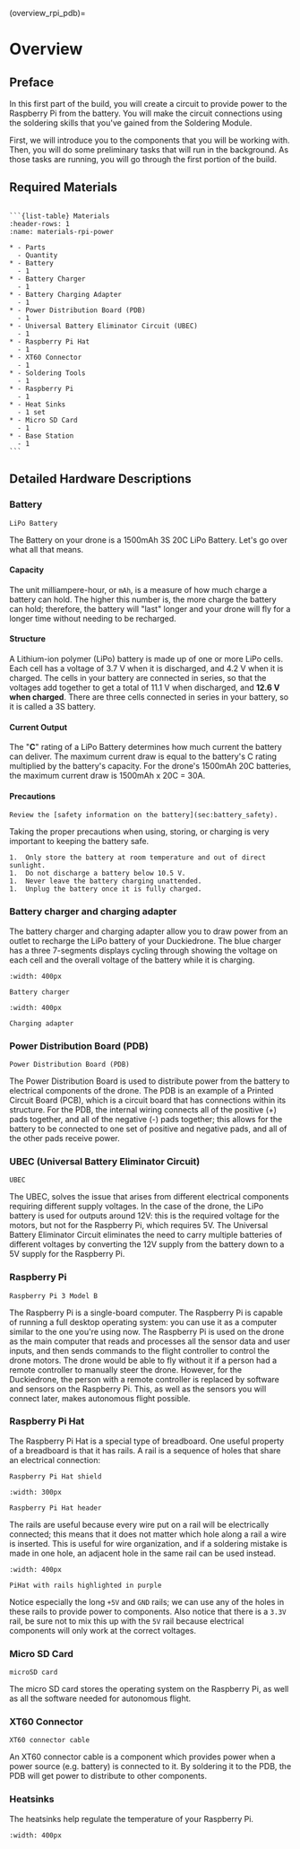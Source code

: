 (overview_rpi_pdb)=
# Overview

## Preface
In this first part of the build, you will create a circuit to provide power to the Raspberry Pi from the battery. You will make the circuit connections using the soldering skills that you've gained from the Soldering Module.

First, we will introduce you to the components that you will be working with. Then, you will do some preliminary tasks that will run in the background. As those tasks are running, you will go through the first portion of the build.

## Required Materials
````{admonition} What you will need

```{list-table} Materials
:header-rows: 1
:name: materials-rpi-power

* - Parts
  - Quantity
* - Battery 
  - 1
* - Battery Charger 
  - 1
* - Battery Charging Adapter 
  - 1
* - Power Distribution Board (PDB)
  - 1
* - Universal Battery Eliminator Circuit (UBEC)
  - 1
* - Raspberry Pi Hat 
  - 1
* - XT60 Connector 
  - 1
* - Soldering Tools 
  - 1
* - Raspberry Pi
  - 1
* - Heat Sinks
  - 1 set
* - Micro SD Card 
  - 1
* - Base Station 
  - 1
```
````

## Detailed Hardware Descriptions
### Battery
```{figure} ../_images/components-official/battery.png
LiPo Battery
```

The Battery on your drone is a 1500mAh 3S 20C LiPo Battery. Let's go over what all that means.

#### Capacity
The unit milliampere-hour, or `mAh`, is a measure of how much charge a battery can hold. The higher this number is, the more charge the battery can hold; therefore, the battery will "last" longer and your drone will fly for a longer time without needing to be recharged.

#### Structure
A Lithium-ion polymer (LiPo) battery is made up of one or more LiPo cells. Each cell has a voltage of 3.7 V when it is discharged, and 4.2 V when it is charged. The cells in your battery are connected in series, so that the voltages add together to get a total of 11.1 V when discharged, and **12.6 V when charged**. There are three cells connected in series in your battery, so it is called a 3S battery.

#### Current Output
The "**C**" rating of a LiPo Battery determines how much current the battery can deliver. The maximum current draw is equal to the battery's C rating multiplied by the battery's capacity. For the drone's 1500mAh 20C batteries, the maximum current draw is 1500mAh x 20C = 30A.

#### Precautions
```{warning}
Review the [safety information on the battery](sec:battery_safety).
```

Taking the proper precautions when using, storing, or charging is very important to keeping the battery safe.
 
```{danger}
1.  Only store the battery at room temperature and out of direct sunlight.
1.  Do not discharge a battery below 10.5 V. 
1.  Never leave the battery charging unattended.
1.  Unplug the battery once it is fully charged.
```

### Battery charger and charging adapter
The battery charger and charging adapter allow you to draw power from an outlet to recharge the LiPo battery of your Duckiedrone. The blue charger has a three 7-segments displays cycling through showing the voltage on each cell and the overall voltage of the battery while it is charging.

```{figure} ../_images/components-official/battery_charger.png
:width: 400px

Battery charger
```

```{figure} ../_images/components-official/charging_adapter.png
:width: 400px

Charging adapter
```

### Power Distribution Board (PDB)
```{figure} ../_images/components-official/PDB.png
Power Distribution Board (PDB)
```

The Power Distribution Board is used to distribute power from the battery to electrical components of the drone. The PDB is an example of a Printed Circuit Board (PCB), which is a circuit board that has connections within its structure. For the PDB, the internal wiring connects all of the positive (+) pads together, and all of the negative (-) pads together; this allows for the battery to be connected to one set of positive and negative pads, and all of the other pads receive power.

### UBEC (Universal Battery Eliminator Circuit)
```{figure} ../_images/components-official/UBEC.png
UBEC
```

The UBEC, solves the issue that arises from different electrical components requiring different supply voltages. In the case of the drone, the LiPo battery is used for outputs around 12V: this is the required voltage for the motors, but not for the Raspberry Pi, which requires 5V. The Universal Battery Eliminator Circuit eliminates the need to carry multiple batteries of different voltages by converting the 12V supply from the battery down to a 5V supply for the Raspberry Pi.

### Raspberry Pi
```{figure} ../_images/rpi-power/raspberry.png
Raspberry Pi 3 Model B
```

The Raspberry Pi is a single-board computer. The Raspberry Pi is capable of running a full desktop operating system: you can use it as a computer similar to the one you're using now. The Raspberry Pi is used on the drone as the main computer that reads and processes all the sensor data and user inputs, and then sends commands to the flight controller to control the drone motors. The drone would be able to fly without it if a person had a remote controller to manually steer the drone. However, for the Duckiedrone, the person with a remote controller is replaced by software and sensors on the Raspberry Pi. This, as well as the sensors you will connect later, makes autonomous flight possible.

### Raspberry Pi Hat
The Raspberry Pi Hat is a special type of breadboard. One useful property of a breadboard is that it has rails. A rail is a sequence of holes that share an electrical connection:

```{figure} ../_images/components-official/pihat.png
Raspberry Pi Hat shield
```

```{figure} ../_images/components-official/pihat_header.png
:width: 300px

Raspberry Pi Hat header
```


The rails are useful because every wire put on a rail will be electrically connected; this means that it does not matter which hole along a rail a wire is inserted. This is useful for wire organization, and if a soldering mistake is made in one hole, an adjacent hole in the same rail can be used instead.

```{figure} ../_images/rpi-power/pihat_2.jpg
:width: 400px

PiHat with rails highlighted in purple
```

Notice especially the long `+5V` and `GND` rails; we can use any of the holes in these rails to provide power to components. Also notice that there is a `3.3V` rail, be sure not to mix this up with the `5V` rail because electrical components will only work at the correct voltages.

### Micro SD Card
```{figure} ../_images/components-official/microSD.png
microSD card
```

The micro SD card stores the operating system on the Raspberry Pi, as well as all the software needed for autonomous flight.
    

### XT60 Connector
```{figure} ../_images/components-official/XT60_cable.png
XT60 connector cable
```

An XT60 connector cable is a component which provides power when a power source (e.g. battery) is connected to it. By soldering it to the PDB, the PDB will get power to distribute to other components.

### Heatsinks

The heatsinks help regulate the temperature of your Raspberry Pi.

```{image} ../_images/components-official/heatsinks.png
:width: 400px
```
